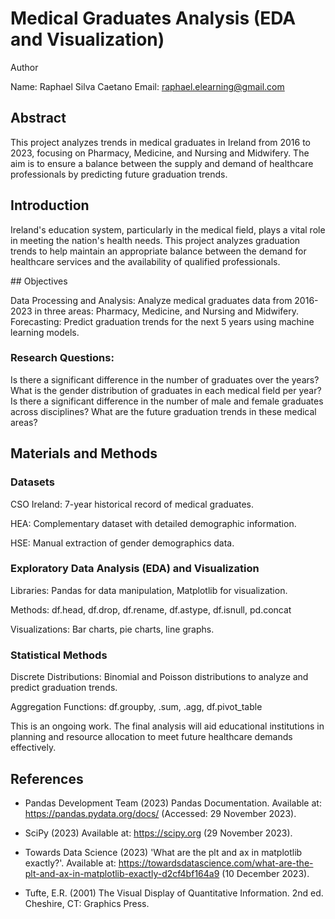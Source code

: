 # Medical Graduates Analysis (EDA and Visualization)

Author

Name: Raphael Silva Caetano
Email: raphael.elearning@gmail.com

## Abstract

This project analyzes trends in medical graduates in Ireland from 2016 to 2023, focusing on Pharmacy, Medicine, and Nursing and Midwifery. The aim is to ensure a balance between the supply and demand of healthcare professionals by predicting future graduation trends.

## Introduction

Ireland's education system, particularly in the medical field, plays a vital role in meeting the nation's health needs. This project analyzes graduation trends to help maintain an appropriate balance between the demand for healthcare services and the availability of qualified professionals.

## Objectives

Data Processing and Analysis: Analyze medical graduates data from 2016-2023 in three areas: Pharmacy, Medicine, and Nursing and Midwifery.
Forecasting: Predict graduation trends for the next 5 years using machine learning models.

### Research Questions:

Is there a significant difference in the number of graduates over the years?
What is the gender distribution of graduates in each medical field per year?
Is there a significant difference in the number of male and female graduates across disciplines?
What are the future graduation trends in these medical areas?

## Materials and Methods

### Datasets

CSO Ireland: 7-year historical record of medical graduates.

HEA: Complementary dataset with detailed demographic information.

HSE: Manual extraction of gender demographics data.

### Exploratory Data Analysis (EDA) and Visualization

Libraries: Pandas for data manipulation, Matplotlib for visualization.

Methods: df.head, df.drop, df.rename, df.astype, df.isnull, pd.concat

Visualizations: Bar charts, pie charts, line graphs.

### Statistical Methods

Discrete Distributions: Binomial and Poisson distributions to analyze and predict graduation trends.

Aggregation Functions: df.groupby, .sum, .agg, df.pivot_table


This is an ongoing work. The final analysis will aid educational institutions in planning and resource allocation to meet future healthcare demands effectively.

## References


- Pandas Development Team (2023) Pandas Documentation. Available at: https://pandas.pydata.org/docs/ (Accessed: 29 November 2023).

- SciPy (2023) Available at: https://scipy.org (29 November 2023).

- Towards Data Science (2023) 'What are the plt and ax in matplotlib exactly?'. Available at: https://towardsdatascience.com/what-are-the-plt-and-ax-in-matplotlib-exactly-d2cf4bf164a9 (10 December 2023).

- Tufte, E.R. (2001) The Visual Display of Quantitative Information. 2nd ed. Cheshire, CT: Graphics Press.

